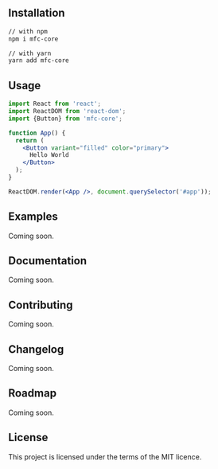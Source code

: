 ## Installation

```sh
// with npm
npm i mfc-core

// with yarn
yarn add mfc-core
```

## Usage

```jsx
import React from 'react';
import ReactDOM from 'react-dom';
import {Button} from 'mfc-core';

function App() {
  return (
    <Button variant="filled" color="primary">
      Hello World
    </Button>
  );
}

ReactDOM.render(<App />, document.querySelector('#app'));
```

[comment]: <> ([![Edit Button]&#40;https://codesandbox.io/static/img/play-codesandbox.svg&#41;]&#40;&#41;)

## Examples

Coming soon.

## Documentation

Coming soon.

## Contributing

Coming soon.
## Changelog

Coming soon.
## Roadmap

Coming soon.
## License

This project is licensed under the terms of the MIT licence.
